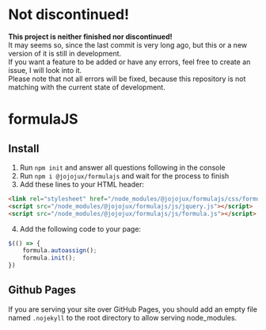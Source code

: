 
# Not discontinued!
**This project is neither finished nor discontinued!**  
It may seems so, since the last commit is very long ago, but this or a new version of it is still in development.  
If you want a feature to be added or have any errors, feel free to create an issue, I will look into it.  
Please note that not all errors will be fixed, because this repository is not matching with the current state of development.


# formulaJS
## Install
1. Run `npm init` and answer all questions following in the console
2. Run `npm i @jojojux/formulajs` and wait for the process to finish
3. Add these lines to your HTML header:
```html
<link rel="stylesheet" href="/node_modules/@jojojux/formulajs/css/formula.css">
<script src="/node_modules/@jojojux/formulajs/js/jquery.js"></script>
<script src="/node_modules/@jojojux/formulajs/js/formula.js"></script>
```
4. Add the following code to your page:
```javascript
$(() => {
    formula.autoassign();
    formula.init();
})
```
## Github Pages
If you are serving your site over GitHub Pages, you should add an empty file named `.nojekyll` to the root directory to allow serving node_modules.
